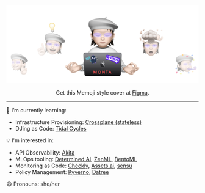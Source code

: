 <div align="center">
  <!-- Cover heading -->
  <img src="https://github.com/HotThoughts/HotThoughts/raw/main/cover-sticker.png" />

  <p>
    Get this Memoji style cover at <a href="https://www.figma.com/community/file/1053231490630677837">Figma</a>.
  </p>

</div>

<hr>
🌱 I’m currently learning:

- Infrastructure Provisioning: [Crossplane (stateless)](https://crossplane.io)
- DJing as Code: [Tidal Cycles](https://tidalcycles.org)

💡 I'm interested in:

- API Observability: [Akita](https://www.akitasoftware.com)
- MLOps tooling: [Determined AI](https://www.determined.ai), [ZenML](https://zenml.io), [BentoML](https://www.bentoml.com/)
- Monitoring as Code: [Checkly](https://www.checklyhq.com), [Assets.ai](https://www.asserts.ai), [sensu](https://sensu.io)
- Policy Management: [Kyverno](https://kyverno.io/), [Datree](https://www.datree.io/)

<!-- - 👯 I’m looking to collaborate on ... -->
<!-- - 🤔 I’m looking for help with ... -->
<!-- - 💬 Ask me about ... -->
<!-- - 📫 How to reach me: ... -->

😄 Pronouns: she/her
<!--
**HotThoughts/HotThoughts** is a ✨ _special_ ✨ repository because its `README.md` (this file) appears on your GitHub profile.

Here are some ideas to get you started:

- 🔭 I’m currently working on ...
- 🌱 I’m currently learning ...
- 👯 I’m looking to collaborate on ...
- 🤔 I’m looking for help with ...
- 💬 Ask me about ...
- 📫 How to reach me: ...
- 😄 Pronouns: ...
- ⚡ Fun fact: ...
-->
